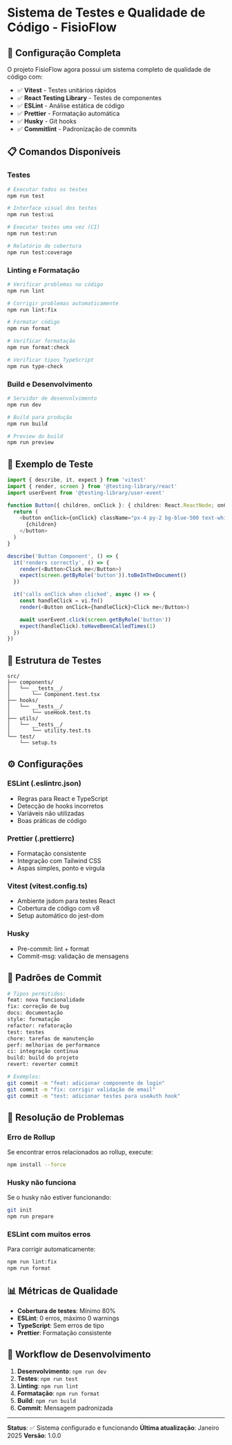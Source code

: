 # Sistema de Testes e Qualidade de Código - FisioFlow

## 🚀 Configuração Completa

O projeto FisioFlow agora possui um sistema completo de qualidade de código com:

- ✅ **Vitest** - Testes unitários rápidos
- ✅ **React Testing Library** - Testes de componentes
- ✅ **ESLint** - Análise estática de código
- ✅ **Prettier** - Formatação automática
- ✅ **Husky** - Git hooks
- ✅ **Commitlint** - Padronização de commits

## 📋 Comandos Disponíveis

### Testes

```bash
# Executar todos os testes
npm run test

# Interface visual dos testes
npm run test:ui

# Executar testes uma vez (CI)
npm run test:run

# Relatório de cobertura
npm run test:coverage
```

### Linting e Formatação

```bash
# Verificar problemas no código
npm run lint

# Corrigir problemas automaticamente
npm run lint:fix

# Formatar código
npm run format

# Verificar formatação
npm run format:check

# Verificar tipos TypeScript
npm run type-check
```

### Build e Desenvolvimento

```bash
# Servidor de desenvolvimento
npm run dev

# Build para produção
npm run build

# Preview do build
npm run preview
```

## 🧪 Exemplo de Teste

```typescript
import { describe, it, expect } from 'vitest'
import { render, screen } from '@testing-library/react'
import userEvent from '@testing-library/user-event'

function Button({ children, onClick }: { children: React.ReactNode; onClick?: () => void }) {
  return (
    <button onClick={onClick} className="px-4 py-2 bg-blue-500 text-white rounded">
      {children}
    </button>
  )
}

describe('Button Component', () => {
  it('renders correctly', () => {
    render(<Button>Click me</Button>)
    expect(screen.getByRole('button')).toBeInTheDocument()
  })

  it('calls onClick when clicked', async () => {
    const handleClick = vi.fn()
    render(<Button onClick={handleClick}>Click me</Button>)

    await userEvent.click(screen.getByRole('button'))
    expect(handleClick).toHaveBeenCalledTimes(1)
  })
})
```

## 📁 Estrutura de Testes

```
src/
├── components/
│   └── __tests__/
│       └── Component.test.tsx
├── hooks/
│   └── __tests__/
│       └── useHook.test.ts
├── utils/
│   └── __tests__/
│       └── utility.test.ts
└── test/
    └── setup.ts
```

## ⚙️ Configurações

### ESLint (.eslintrc.json)

- Regras para React e TypeScript
- Detecção de hooks incorretos
- Variáveis não utilizadas
- Boas práticas de código

### Prettier (.prettierrc)

- Formatação consistente
- Integração com Tailwind CSS
- Aspas simples, ponto e vírgula

### Vitest (vitest.config.ts)

- Ambiente jsdom para testes React
- Cobertura de código com v8
- Setup automático do jest-dom

### Husky

- Pre-commit: lint + format
- Commit-msg: validação de mensagens

## 🎯 Padrões de Commit

```bash
# Tipos permitidos:
feat: nova funcionalidade
fix: correção de bug
docs: documentação
style: formatação
refactor: refatoração
test: testes
chore: tarefas de manutenção
perf: melhorias de performance
ci: integração contínua
build: build do projeto
revert: reverter commit

# Exemplos:
git commit -m "feat: adicionar componente de login"
git commit -m "fix: corrigir validação de email"
git commit -m "test: adicionar testes para useAuth hook"
```

## 🚨 Resolução de Problemas

### Erro de Rollup

Se encontrar erros relacionados ao rollup, execute:

```bash
npm install --force
```

### Husky não funciona

Se o husky não estiver funcionando:

```bash
git init
npm run prepare
```

### ESLint com muitos erros

Para corrigir automaticamente:

```bash
npm run lint:fix
npm run format
```

## 📊 Métricas de Qualidade

- **Cobertura de testes**: Mínimo 80%
- **ESLint**: 0 erros, máximo 0 warnings
- **TypeScript**: Sem erros de tipo
- **Prettier**: Formatação consistente

## 🔄 Workflow de Desenvolvimento

1. **Desenvolvimento**: `npm run dev`
2. **Testes**: `npm run test`
3. **Linting**: `npm run lint`
4. **Formatação**: `npm run format`
5. **Build**: `npm run build`
6. **Commit**: Mensagem padronizada

---

**Status**: ✅ Sistema configurado e funcionando
**Última atualização**: Janeiro 2025
**Versão**: 1.0.0

